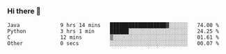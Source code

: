 ### Hi there 👋

<!--START_SECTION:waka-->

```text
Java             9 hrs 14 mins   ██████████████████▓░░░░░░   74.00 %
Python           3 hrs 1 min     ██████░░░░░░░░░░░░░░░░░░░   24.25 %
C                12 mins         ▒░░░░░░░░░░░░░░░░░░░░░░░░   01.61 %
Other            0 secs          ░░░░░░░░░░░░░░░░░░░░░░░░░   00.07 %
```

<!--END_SECTION:waka-->


<!--
**AnkelMauCastillo/AnkelMauCastillo** is a ✨ _special_ ✨ repository because its `README.md` (this file) appears on your GitHub profile.

Here are some ideas to get you started:

- 🔭 I’m currently working on ...
- 🌱 I’m currently learning ...
- 👯 I’m looking to collaborate on ...
- 🤔 I’m looking for help with ...
- 💬 Ask me about ...
- 📫 How to reach me: ...
- 😄 Pronouns: ...
- ⚡ Fun fact: ...
-->
